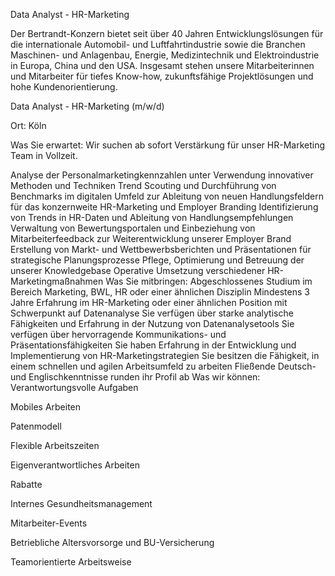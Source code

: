 Data Analyst - HR-Marketing

Der Bertrandt-Konzern bietet seit über 40 Jahren Entwicklungslösungen für die internationale Automobil- und Luftfahrtindustrie sowie die Branchen Maschinen- und Anlagenbau, Energie, Medizintechnik und Elektroindustrie in Europa, China und den USA. Insgesamt stehen unsere Mitarbeiterinnen und Mitarbeiter für tiefes Know-how, zukunftsfähige Projektlösungen und hohe Kundenorientierung.

Data Analyst - HR-Marketing (m/w/d)

Ort: Köln

Was Sie erwartet:
Wir suchen ab sofort Verstärkung für unser HR-Marketing Team in Vollzeit.

Analyse der Personalmarketingkennzahlen unter Verwendung innovativer Methoden und Techniken
Trend Scouting und Durchführung von Benchmarks im digitalen Umfeld zur Ableitung von neuen Handlungsfeldern für das konzernweite HR-Marketing und Employer Branding
Identifizierung von Trends in HR-Daten und Ableitung von Handlungsempfehlungen
Verwaltung von Bewertungsportalen und Einbeziehung von Mitarbeiterfeedback zur Weiterentwicklung unserer Employer Brand
Erstellung von Markt- und Wettbewerbsberichten und Präsentationen für strategische Planungsprozesse
Pflege, Optimierung und Betreuung der unserer Knowledgebase
Operative Umsetzung verschiedener HR-Marketingmaßnahmen
Was Sie mitbringen:
Abgeschlossenes Studium im Bereich Marketing, BWL, HR oder einer ähnlichen Disziplin
Mindestens 3 Jahre Erfahrung im HR-Marketing oder einer ähnlichen Position mit Schwerpunkt auf Datenanalyse
Sie verfügen über starke analytische Fähigkeiten und Erfahrung in der Nutzung von Datenanalysetools
Sie verfügen über hervorragende Kommunikations- und Präsentationsfähigkeiten
Sie haben Erfahrung in der Entwicklung und Implementierung von HR-Marketingstrategien
Sie besitzen die Fähigkeit, in einem schnellen und agilen Arbeitsumfeld zu arbeiten
Fließende Deutsch- und Englischkenntnisse runden ihr Profil ab
Was wir können:
Verantwortungsvolle Aufgaben

Mobiles Arbeiten

Patenmodell

Flexible Arbeitszeiten

Eigenverantwortliches Arbeiten

Rabatte

Internes Gesundheitsmanagement

Mitarbeiter-Events

Betriebliche Altersvorsorge und BU-Versicherung

Teamorientierte Arbeitsweise
